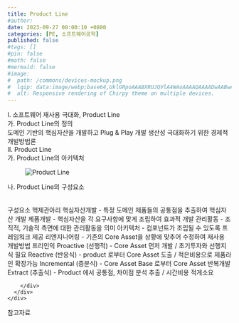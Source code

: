 ```yaml
---
title: Product Line
#author: 
date: 2023-09-27 00:00:10 +0800
categories: [PE, 소프트웨어공학]
published: false
#tags: []
#pin: false
#math: false
#mermaid: false
#image:
#  path: /commons/devices-mockup.png
#  lqip: data:image/webp;base64,UklGRpoAAABXRUJQVlA4WAoAAAAQAAAADwAABwAAQUxQSDIAAAARL0AmbZurmr57yyIiqE8oiG0bejIYEQTgqiDA9vqnsUSI6H+oAERp2HZ65qP/VIAWAFZQOCBCAAAA8AEAnQEqEAAIAAVAfCWkAALp8sF8rgRgAP7o9FDvMCkMde9PK7euH5M1m6VWoDXf2FkP3BqV0ZYbO6NA/VFIAAAA
#  alt: Responsive rendering of Chirpy theme on multiple devices.
---
```


<div class="post-wrap">
  <div class="para">
    <div class="para-title">
      I. 소프트웨어 재사용 극대화, Product Line
    </div>
    <div class="para-cntnt">
      <div class="para">
        <div class="para-title">
          가. Product Line의 정의
        </div>
        <div class="para-cntnt">
            도메인 기반의 핵심자산을 개발하고 Plug &amp; Play 개발 생산성 극대화하기 위한 경제적 개발방법론
        </div>
      </div>
    </div>
  </div>
  
  <div class="para">
    <div class="para-title">
      II. Product Line
    </div>
    <div class="para-cntnt">
      <div class="para">
        <div class="para-title">
          가. Product Line의 아키텍처
        </div>
        <div class="para-cntnt">
          <figure class="post-figure">
            <img src="/assets/img/posts/Product-Line.png" alt="Product Line">
<!--            <figcaption>Source: Unveiling the Metaverse: Exploring Emerging Trends, Multifaceted Perspectives, and Future Challenges</figcaption>-->
          </figure>
        </div>
      </div>
      <div class="para">
        <div class="para-title">
          나. Product Line의 구성요소
        </div>
        <div class="para-cntnt">
          <table class="post-table">
          </table>
          구성요소 핵제관아리
  핵심자산개발 - 특정 도메인 제품들의 공통점을 추출하여 핵심자산 개발
  제품개발 - 핵심자산을 각 요구사항에 맞게 조립하여 효과적 개발
  관리활동 - 조직적, 기술적 측면에 대한 관리활동을 의미
  아키텍처 - 컴포넌트가 조립될 수 있도록 프레임워크 제공
  리엔지니어링 - 기존의 Core Asset을 상황에 맞추어 수정하여 재사용
개발방법 프리인익
  Proactive (선행적) - Core Asset 먼저 개발 / 초기투자와 선행지식 필요
  Reactive (반응식) - product 로부터 Core Asset 도출 / 적은비용으로 제품라인 확장가능
  Incremental (증분식) - Core Asset Base 로부터 Core Asset 반복개발
  Extract (추출식) - Product 에서 공통점, 차이점 분석 추출 / 시간비용 적게소요

        </div>
      </div>
    </div>
  </div>

  <div class="refr-wrap">
    <div class="refr-title">
        참고자료
    </div>
    <ol class="refr-list">
    <!--    <li>(나현식, 최대선) <a target="_blank" href="https://scienceon.kisti.re.kr/commons/util/originalView.do?cn=JAKO202225948430499&oCn=JAKO202225948430499&dbt=JAKO&journal=NJOU00291864">메타버스 보안 위협 요소 및 대응 방안 검토</a></li>-->
    <!--    <li>(M. Uddin, S. Manickam, H. Ullah, M. Obaidat and A. Dandoush) <a target="_blank" href="https://ieeexplore.ieee.org/abstract/document/10138386">Unveiling the Metaverse: Exploring Emerging Trends, Multifaceted Perspectives, and Future Challenges</a></li>-->
    </ol>
  </div>
</div>
